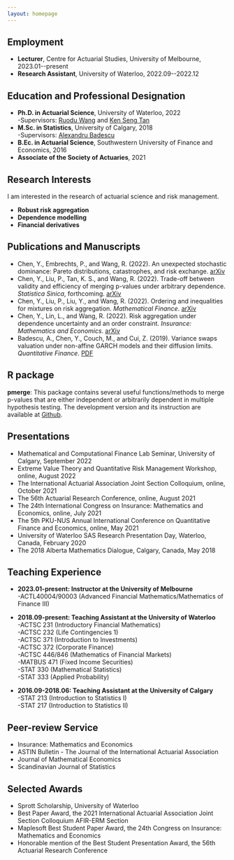 ```yaml
---
layout: homepage
---
```


## Employment
- **Lecturer**, Centre for Actuarial Studies,  University of Melbourne, 2023.01--present
- **Research Assistant**, University of Waterloo, 2022.09--2022.12


## Education and Professional Designation
- **Ph.D. in Actuarial Science**, University of Waterloo, 2022
  <br>
  -Supervisors: [Ruodu Wang](http://sas.uwaterloo.ca/~wang/) and [Ken Seng Tan](https://dr.ntu.edu.sg/cris/rp/rp00143)
  <br>
- **M.Sc. in Statistics**, University of Calgary, 2018
  <br>
  -Supervisors: [Alexandru Badescu](https://contacts.ucalgary.ca/info/math/profiles/101-152917)
  <br>
- **B.Ec. in Actuarial Science**, Southwestern University of Finance and Economics, 2016
- **Associate of the Society of Actuaries**, 2021

## Research Interests

I am interested in the research of actuarial science and risk management.
- **Robust risk aggregation** 
- **Dependence modelling** 
- **Financial derivatives** 

## Publications and Manuscripts
-  Chen, Y., Embrechts, P., and Wang, R. (2022). An unexpected stochastic dominance: Pareto distributions, catastrophes, and risk exchange. 
  [arXiv](https://arxiv.org/abs/2208.08471)
-  Chen, Y., Liu, P., Tan, K. S., and Wang, R. (2022). Trade-off between validity and efficiency of merging p-values under arbitrary dependence. _Statistica Sinica_, forthcoming.
  [arXiv](https://arxiv.org/abs/2007.12366)
-  Chen, Y., Liu, P., Liu, Y., and Wang, R. (2022). Ordering and inequalities for mixtures on risk aggregation. _Mathematical Finance_. 
  [arXiv](https://arxiv.org/abs/2007.12338)
-  Chen, Y., Lin, L., and Wang, R. (2022). Risk aggregation under dependence uncertainty and an order constraint. _Insurance: Mathematics and Economics_.
  [arXiv](https://arxiv.org/abs/2104.07718)
-  Badescu, A., Chen, Y., Couch, M., and Cui, Z. (2019). Variance swaps valuation under non-affine GARCH models and their diffusion limits. _Quantitative Finance_.
  [PDF](https://www.researchgate.net/publication/326759271_Variance_swaps_valuation_under_non-affine_GARCH_models_and_their_diffusion_limits/link/5b7c82a8a6fdcc5f8b5afd79/download)
 
  
## R package 
  **pmerge**: This package contains several useful functions/methods to merge p-values that are either independent or arbitrarily dependent in multiple hypothesis testing. The development version and its instruction are available at [Github](https://github.com/YuyuChen-UW/pmerge).

## Presentations
- Mathematical and Computational Finance Lab Seminar, University of Calgary, September 2022
- Extreme Value Theory and Quantitative Risk Management Workshop, online, August 2022
- The International Actuarial Association Joint Section Colloquium, online, October 2021 
- The 56th Actuarial Research Conference, online, August 2021 
- The 24th International Congress on Insurance: Mathematics and Economics, online, July 2021 
- The 5th PKU-NUS Annual International Conference on Quantitative Finance and Economics, online, May 2021 
- University of Waterloo SAS Research Presentation Day, Waterloo, Canada, February 2020  
- The 2018 Alberta Mathematics Dialogue, Calgary, Canada, May 2018
  
## Teaching Experience
- **2023.01-present: Instructor at the University of Melbourne**
  <br>
  -ACTL40004/90003 (Advanced Financial Mathematics/Mathematics of Finance III)
  
- **2018.09-present: Teaching Assistant at the University of Waterloo**
  <br>
  -ACTSC 231 (Introductory Financial Mathematics)
  <br>
  -ACTSC 232 (Life Contingencies 1)
  <br>
  -ACTSC 371 (Introduction to Investments)
  <br>
  -ACTSC 372 (Corporate Finance)
  <br>
  -ACTSC 446/846 (Mathematics of Financial Markets)
  <br>
  -MATBUS 471 (Fixed Income Securities)
  <br>
  -STAT 330 (Mathematical Statistics)
  <br>
  -STAT 333 (Applied Probability)
  
- **2016.09-2018.06: Teaching Assistant at the University of Calgary**
  <br>
  -STAT 213 (Introduction to Statistics I)
   <br>
  -STAT 217 (Introduction to Statistics II)

## Peer-review Service
- Insurance: Mathematics and Economics
- ASTIN Bulletin - The Journal of the International Actuarial Association
- Journal of Mathematical Economics
- Scandinavian Journal of Statistics

## Selected Awards
- Sprott Scholarship, University of Waterloo
- Best Paper Award, the 2021 International Actuarial Association Joint Section Colloquium AFIR-ERM Section
- Maplesoft Best Student Paper Award, the 24th Congress on Insurance: Mathematics and Economics 
- Honorable mention of the Best Student Presentation Award, the 56th Actuarial Research Conference 


